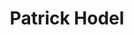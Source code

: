 ---
title: Patrick Hodel
member: true
roles:
    - Responsible for Sponsoring, Marketing, Infrastructure and Finances
    - Master student in Computer Science
    - President MIB
email: patrick.hodel@fsmib.ch
image: patrick_rect.png
---